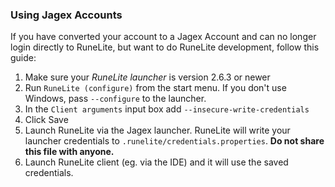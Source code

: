 ### Using Jagex Accounts

If you have converted your account to a Jagex Account and can no longer login directly to RuneLite, but want to do RuneLite development, follow this guide:

1. Make sure your *RuneLite launcher* is version 2.6.3 or newer
2. Run `RuneLite (configure)` from the start menu. If you don't use Windows, pass `--configure` to the launcher.
3. In the `Client arguments` input box add `--insecure-write-credentials`
4. Click Save
5. Launch RuneLite via the Jagex launcher. RuneLite will write your launcher credentials to `.runelite/credentials.properties`. **Do not share this file with anyone.**
6. Launch RuneLite client (eg. via the IDE) and it will use the saved credentials.